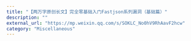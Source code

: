 ```yaml
---
title: "【两万字原创长文】完全零基础入门Fastjson系列漏洞（基础篇）"
description: ""
external_url: "https://mp.weixin.qq.com/s/SOKLC_No0hV9RhAavF2hcw"
category: "Miscellaneous"
---
```

